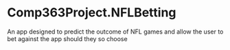 # Comp363Project.NFLBetting
An app designed to predict the outcome of NFL games and allow the user to bet against the app should they so choose
